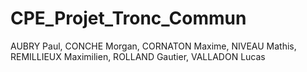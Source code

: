 # CPE_Projet_Tronc_Commun


AUBRY Paul, CONCHE Morgan, CORNATON Maxime, NIVEAU Mathis,  REMILLIEUX Maximilien,  ROLLAND Gautier, VALLADON Lucas
